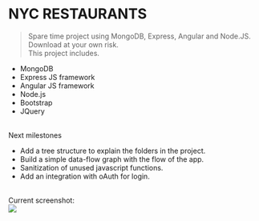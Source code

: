 # NYC RESTAURANTS

> Spare time project using MongoDB, Express, Angular and Node.JS. Download at your own risk.<br/>
This project includes.<br/>
<ul>
  <li>MongoDB</li>
  <li>Express JS framework</li>
  <li>Angular JS framework</li>
  <li>Node.js</li>
  <li>Bootstrap</li>
  <li>JQuery</li>
</ul>

<br/>
Next milestones
<ul>
<li>Add a tree structure to explain the folders in the project.</li>
<li>Build a simple data-flow graph with the flow of the app.</li>
<li>Sanitization of unused javascript functions.</li>
<li>Add an integration with oAuth for login.</li>
</ul>
<br/>
Current screenshot:<br/>
<img src="https://raw.githubusercontent.com/agabardo/nyc_restaurants/master/screenshot.png">
